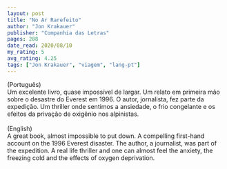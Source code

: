 ```yaml
---
layout: post
title: "No Ar Rarefeito"
author: "Jon Krakauer"
publisher: "Companhia das Letras"
pages: 288
date_read: 2020/08/10
my_rating: 5
avg_rating: 4.25
tags: ["Jon Krakauer", "viagem", "lang-pt"]
---
```


(Português)<br/>Um excelente livro, quase impossível de largar. Um relato em primeira mão sobre o desastre do Everest em 1996. O autor, jornalista, fez parte da expedição. Um thriller onde sentimos a ansiedade, o frio congelante e os efeitos da privação de oxigênio nos alpinistas.<br/><br/>(English)<br/>A great book, almost impossible to put down. A compelling first-hand account on the 1996 Everest disaster. The author, a journalist, was part of the expedition. A real life thriller and one can almost feel the anxiety, the freezing cold and the effects of oxygen deprivation.

